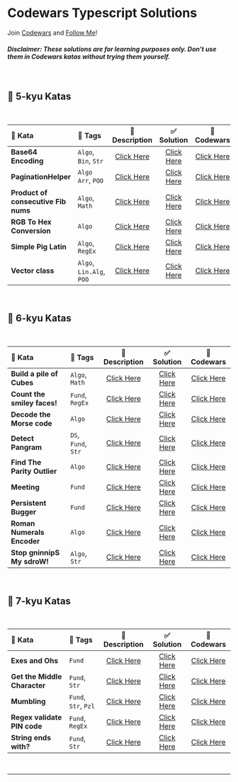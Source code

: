 # Codewars Typescript Solutions

Join [Codewars](https://www.codewars.com/r/J-Wshw) and [Follow Me](https://www.codewars.com/users/denilson-santos)!

##### **Disclaimer:** These solutions are for learning purposes only. Don't use them in Codewars katas without trying them yourself.

<br>

## :dart: 5-kyu Katas

<br>

| :dart: Kata | :bookmark: Tags | :page_with_curl: Description | :white_check_mark: Solution | :link: Codewars |
|:---|:---|:---:|:---:|:---:|
| **Base64 Encoding** | `Algo`, `Bin`, `Str` | [Click Here](5-kyu/base64-encoding/description.md) | [Click Here](5-kyu/base64-encoding/solution.ts) | [Click Here](https://www.codewars.com/kata/5270f22f862516c686000161) |
| **PaginationHelper** | `Algo` `Arr`, `POO` | [Click Here](5-kyu/pagination-helper/description.md) | [Click Here](5-kyu/pagination-helper/solution.ts) | [Click Here](https://www.codewars.com/kata/515bb423de843ea99400000a) |
| **Product of consecutive Fib nums** | `Algo`, `Math` | [Click Here](5-kyu/product-of-consecutive-fib-numbers/description.md) | [Click Here](5-kyu/product-of-consecutive-fib-numbers/solution.ts) | [Click Here](https://www.codewars.com/kata/5541f58a944b85ce6d00006a) |
| **RGB To Hex Conversion** | `Algo` | [Click Here](5-kyu/rgb-to-hex-conversion/description.md) | [Click Here](5-kyu/rgb-to-hex-conversion/solution.ts) | [Click Here](https://www.codewars.com/kata/513e08acc600c94f01000001) |
| **Simple Pig Latin** | `Algo`, `RegEx` | [Click Here](5-kyu/simple-pig-latin/description.md) | [Click Here](5-kyu/simple-pig-latin/solution.ts) | [Click Here](https://www.codewars.com/kata/520b9d2ad5c005041100000f) |
| **Vector class** | `Algo`, `Lin.Alg`, `POO` | [Click Here](5-kyu/vector-class/description.md) | [Click Here](5-kyu/vector-class/solution.ts) | [Click Here](https://www.codewars.com/kata/526dad7f8c0eb5c4640000a4) |

<br>

## :dart: 6-kyu Katas

<br>

| :dart: Kata | :bookmark: Tags | :page_with_curl: Description | :white_check_mark: Solution | :link: Codewars |
|:---|:---|:---:|:---:|:---:|
| **Build a pile of Cubes** | `Algo`, `Math` | [Click Here](6-kyu/build-a-pile-of-cubes/description.md) | [Click Here](6-kyu/build-a-pile-of-cubes/solution.ts) | [Click Here](https://www.codewars.com/kata/5592e3bd57b64d00f3000047) |
| **Count the smiley faces!** | `Fund`, `RegEx` | [Click Here](6-kyu/count-the-smiley-faces/description.md) | [Click Here](6-kyu/count-the-smiley-faces/solution.ts) | [Click Here](https://www.codewars.com/kata/583203e6eb35d7980400002a) |
| **Decode the Morse code** | `Algo` | [Click Here](6-kyu/decode-the-morse-code/description.md) | [Click Here](6-kyu/decode-the-morse-code/solution.ts) | [Click Here](https://www.codewars.com/kata/54b724efac3d5402db00065e) |
| **Detect Pangram** | `DS`, `Fund`, `Str` | [Click Here](6-kyu/detect-pangram/description.md) | [Click Here](6-kyu/detect-pangram/solution.ts) | [Click Here](https://www.codewars.com/kata/545cedaa9943f7fe7b000048) |
| **Find The Parity Outlier** | `Algo` | [Click Here](6-kyu/find-the-parity-outlier/description.md) | [Click Here](6-kyu/find-the-parity-outlier/solution.ts) | [Click Here](https://www.codewars.com/kata/5526fc09a1bbd946250002dc) |
| **Meeting** | `Fund` | [Click Here](6-kyu/meeting/description.md) | [Click Here](6-kyu/meeting/solution.ts) | [Click Here](https://www.codewars.com/kata/59df2f8f08c6cec835000012) |
| **Persistent Bugger** | `Fund` | [Click Here](6-kyu/persistent-bugger/description.md) | [Click Here](6-kyu/persistent-bugger/solution.ts) | [Click Here](https://www.codewars.com/kata/55bf01e5a717a0d57e0000ec) |
| **Roman Numerals Encoder** | `Algo` | [Click Here](6-kyu/roman-numerals-encoder/description.md) | [Click Here](6-kyu/roman-numerals-encoder/solution.ts) | [Click Here](https://www.codewars.com/kata/51b62bf6a9c58071c600001b) |
| **Stop gninnipS My sdroW!** | `Algo`, `Str` | [Click Here](6-kyu/stop-gninnips-my-sdrow/description.md) | [Click Here](6-kyu/stop-gninnips-my-sdrow/solution.ts) | [Click Here](https://www.codewars.com/kata/5264d2b162488dc400000001) |

<br>

## :dart: 7-kyu Katas

<br>

| :dart: Kata | :bookmark: Tags | :page_with_curl: Description | :white_check_mark: Solution | :link: Codewars |
|:---|:---|:---:|:---:|:---:|
| **Exes and Ohs** | `Fund` | [Click Here](7-kyu/exes-and-ohs/description.md) | [Click Here](7-kyu/exes-and-ohs/solution.ts) | [Click Here](https://www.codewars.com/kata/55908aad6620c066bc00002a) |
| **Get the Middle Character** | `Fund`, `Str` | [Click Here](7-kyu/get-the-middle-character/description.md) | [Click Here](7-kyu/get-the-middle-character/solution.ts) | [Click Here](https://www.codewars.com/kata/56747fd5cb988479af000028) |
| **Mumbling** | `Fund`, `Str`, `Pzl` | [Click Here](7-kyu/mumbling/description.md) | [Click Here](7-kyu/mumbling/solution.ts) | [Click Here](https://www.codewars.com/kata/5667e8f4e3f572a8f2000039/typescript) |
| **Regex validate PIN code** | `Fund`, `RegEx` | [Click Here](7-kyu/regex-validate-pin-code/description.md) | [Click Here](7-kyu/regex-validate-pin-code/solution.ts) | [Click Here](https://www.codewars.com/kata/55f8a9c06c018a0d6e000132) |
| **String ends with?** | `Fund`, `Str` | [Click Here](7-kyu/strings-ends-with/description.md) | [Click Here](7-kyu/strings-ends-with/solution.ts) | [Click Here](https://www.codewars.com/kata/51f2d1cafc9c0f745c00037d) |

<br>

---
